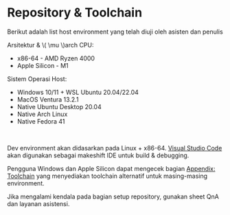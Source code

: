 # Repository & Toolchain
Berikut adalah list host environment yang telah diuji oleh asisten dan penulis

Arsitektur & \\( \mu \\)arch CPU:
- x86-64 - AMD Ryzen 4000
- Apple Silicon - M1

Sistem Operasi Host:
- Windows 10/11 + WSL Ubuntu 20.04/22.04
- MacOS Ventura 13.2.1
- Native Ubuntu Desktop 20.04
- Native Arch Linux
- Native Fedora 41

<br/>

Dev environment akan didasarkan pada Linux + x86-64.
[Visual Studio Code](https://code.visualstudio.com/) akan digunakan sebagai makeshift IDE untuk build & debugging.

Pengguna Windows dan Apple Silicon dapat mengecek bagian [Appendix: Toolchain](./../../back-matter/appendix/toolchain/wsl.md)
yang menyediakan toolchain alternatif untuk masing-masing environment.

Jika mengalami kendala pada bagian setup repository, gunakan sheet QnA dan layanan asistensi.
